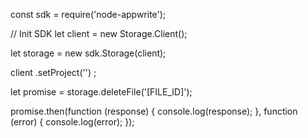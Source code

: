const sdk = require('node-appwrite');

// Init SDK
let client = new Storage.Client();

let storage = new sdk.Storage(client);

client
    .setProject('')
;

let promise = storage.deleteFile('[FILE_ID]');

promise.then(function (response) {
    console.log(response);
}, function (error) {
    console.log(error);
});